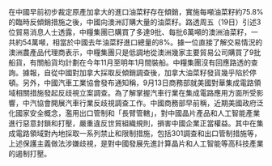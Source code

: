 在中國早前初步裁定原產加拿大的進口油菜籽存在傾銷，實施每噸油菜籽約75.8%的臨時反傾銷措施之後，中國向澳洲訂購大量的油菜籽。路透周五（19日）引述3位貿易消息人士透露，中糧集團已購買了多達9批、每批6萬噸的澳洲油菜籽，一共約54萬噸，相當於中國去年油菜籽進口總量的8%。據一位直接了解交易情況的澳洲農產品代理商表示，中糧集團只是低調地從澳洲幾家主要貿易公司購買了9批船貨，有關船貨均計劃在今年11月至明年1月間裝船。中糧集團沒有回應路透的查詢。據報，自從中國對加拿大採取反傾銷調查後，加拿大油菜籽發貨幾乎陷於停頓。另外，中國汽車工業協會發布通知稱，9月13日商務部就美國對華集成電路領域相關措施發起反歧視立案調查。為了解掌握汽車行業在集成電路應用方面所受影響，中汽協會開展汽車行業反歧視調查工作。中國商務部早前稱，近期美國政府泛化國家安全概念，濫用出口管制和「長臂管轄」，對中國晶片產品和人工智能產業進行惡意封鎖和打壓，嚴重違反世貿組織規則，損害中國企業正當權益。其中在集成電路領域對內地採取一系列禁止和限制措施，包括301調查和出口管制措施等，上述保護主義做法涉嫌歧視，是對中國發展先進計算晶片和人工智能等高科技產業的遏制打壓。